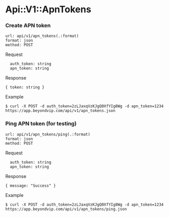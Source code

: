 # Api::V1::ApnTokens

### Create APN token
    url: api/v1/apn_tokens(.:format)
    format: json
    method: POST

  Request

      auth_token: string
      apn_token: string

  Response

    { token: string }

  Example

    $ curl -X POST -d auth_token=2zLJaxqVzKJgQ0XfYIg8Wg -d apn_token=1234 https://app.beyondvip.com/api/v1/apn_tokens.json

### Ping APN token (for testing)
    url: api/v1/apn_tokens/ping(.:format)
    format: json
    method: POST

  Request

      auth_token: string
      apn_token: string

  Response

    { message: "Success" }

  Example

    $ curl -X POST -d auth_token=2zLJaxqVzKJgQ0XfYIg8Wg -d apn_token=1234 https://app.beyondvip.com/api/v1/apn_tokens/ping.json
